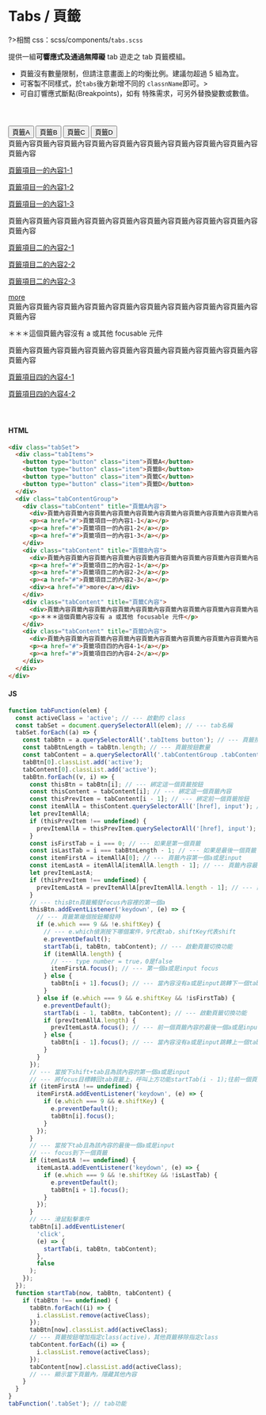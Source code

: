 # Tabs / 頁籤

?>相關 css：scss/components/`tabs.scss`

提供一組**可響應式及通過無障礙** tab 遊走之 tab 頁籤模組。

- 頁籤沒有數量限制，但請注意畫面上的均衡比例。建議勿超過 5 組為宜。
- 可客製不同樣式，於`tabs`後方新增不同的 `classnName`即可。>
- 可自訂響應式斷點(Breakpoints)，如有 特殊需求，可另外替換變數或數值。

<div class="tabSet">
                <div class="tabItems">
                  <button type="button" class="item">頁籤A</button>
                  <button type="button" class="item">頁籤B</button>
                  <button type="button" class="item">頁籤C</button>
                  <button type="button" class="item">頁籤D</button>
                </div>
                <div class="tabContentGroup">
                  <div class="tabContent" title="頁籤A內容">
                    <div>頁籤內容頁籤內容頁籤內容頁籤內容頁籤內容頁籤內容頁籤內容頁籤內容頁籤內容頁籤內容</div>
                    <p><a href="#">頁籤項目一的內容1-1</a></p>
                    <p><a href="#">頁籤項目一的內容1-2</a></p>
                    <p><a href="#">頁籤項目一的內容1-3</a></p>
                  </div>
                  <div class="tabContent" title="頁籤B內容">
                    <div>頁籤內容頁籤內容頁籤內容頁籤內容頁籤內容頁籤內容頁籤內容頁籤內容頁籤內容頁籤內容</div>
                    <p><a href="#">頁籤項目二的內容2-1</a></p>
                    <p><a href="#">頁籤項目二的內容2-2</a></p>
                    <p><a href="#">頁籤項目二的內容2-3</a></p>
                    <div><a href="#">more</a></div>
                  </div>
                  <div class="tabContent" title="頁籤C內容">
                    <div>頁籤內容頁籤內容頁籤內容頁籤內容頁籤內容頁籤內容頁籤內容頁籤內容頁籤內容頁籤內容</div>
                    <p>＊＊＊這個頁籤內容沒有 a 或其他 focusable 元件</p>
                  </div>
                  <div class="tabContent" title="頁籤D內容">
                    <div>頁籤內容頁籤內容頁籤內容頁籤內容頁籤內容頁籤內容頁籤內容頁籤內容頁籤內容頁籤內容</div>
                    <p><a href="#">頁籤項目四的內容4-1</a></p>
                    <p><a href="#">頁籤項目四的內容4-2</a></p>
                  </div>
                </div>
              </div>

<!-- tabs:start -->

#### **HTML**

```html
<div class="tabSet">
  <div class="tabItems">
    <button type="button" class="item">頁籤A</button>
    <button type="button" class="item">頁籤B</button>
    <button type="button" class="item">頁籤C</button>
    <button type="button" class="item">頁籤D</button>
  </div>
  <div class="tabContentGroup">
    <div class="tabContent" title="頁籤A內容">
      <div>頁籤內容頁籤內容頁籤內容頁籤內容頁籤內容頁籤內容頁籤內容頁籤內容頁籤內容頁籤內容</div>
      <p><a href="#">頁籤項目一的內容1-1</a></p>
      <p><a href="#">頁籤項目一的內容1-2</a></p>
      <p><a href="#">頁籤項目一的內容1-3</a></p>
    </div>
    <div class="tabContent" title="頁籤B內容">
      <div>頁籤內容頁籤內容頁籤內容頁籤內容頁籤內容頁籤內容頁籤內容頁籤內容頁籤內容頁籤內容</div>
      <p><a href="#">頁籤項目二的內容2-1</a></p>
      <p><a href="#">頁籤項目二的內容2-2</a></p>
      <p><a href="#">頁籤項目二的內容2-3</a></p>
      <div><a href="#">more</a></div>
    </div>
    <div class="tabContent" title="頁籤C內容">
      <div>頁籤內容頁籤內容頁籤內容頁籤內容頁籤內容頁籤內容頁籤內容頁籤內容頁籤內容頁籤內容</div>
      <p>＊＊＊這個頁籤內容沒有 a 或其他 focusable 元件</p>
    </div>
    <div class="tabContent" title="頁籤D內容">
      <div>頁籤內容頁籤內容頁籤內容頁籤內容頁籤內容頁籤內容頁籤內容頁籤內容頁籤內容頁籤內容</div>
      <p><a href="#">頁籤項目四的內容4-1</a></p>
      <p><a href="#">頁籤項目四的內容4-2</a></p>
    </div>
  </div>
</div>
```

#### **JS**

```javascript
function tabFunction(elem) {
  const activeClass = 'active'; // --- 啟動的 class
  const tabSet = document.querySelectorAll(elem); // --- tab名稱
  tabSet.forEach((a) => {
    const tabBtn = a.querySelectorAll('.tabItems button'); // --- 頁籤按鈕
    const tabBtnLength = tabBtn.length; // --- 頁籤按鈕數量
    const tabContent = a.querySelectorAll('.tabContentGroup .tabContent'); // --- 頁籤內容
    tabBtn[0].classList.add('active');
    tabContent[0].classList.add('active');
    tabBtn.forEach((v, i) => {
      const thisBtn = tabBtn[i]; // --- 綁定這一個頁籤按鈕
      const thisContent = tabContent[i]; // --- 綁定這一個頁籤內容
      const thisPrevItem = tabContent[i - 1]; // --- 綁定前一個頁籤按鈕
      const itemAllA = thisContent.querySelectorAll('[href], input'); // --- 這一個頁籤內容所有a和input項目
      let prevItemAllA;
      if (thisPrevItem !== undefined) {
        prevItemAllA = thisPrevItem.querySelectorAll('[href], input'); // --- 前一個頁籤內容所有a和input項目
      }
      const isFirstTab = i === 0; // --- 如果是第一個頁籤
      const isLastTab = i === tabBtnLength - 1; // --- 如果是最後一個頁籤
      const itemFirstA = itemAllA[0]; // --- 頁籤內容第一個a或是input
      const itemLastA = itemAllA[itemAllA.length - 1]; // --- 頁籤內容最後一個a或是input
      let prevItemLastA;
      if (thisPrevItem !== undefined) {
        prevItemLastA = prevItemAllA[prevItemAllA.length - 1]; // --- 前一個頁籤的最後一個a或是input
      }
      // --- thisBtn頁籤觸發focus內容裡的第一個a
      thisBtn.addEventListener('keydown', (e) => {
        // --- 頁籤第幾個按鈕觸發時
        if (e.which === 9 && !e.shiftKey) {
          // --- e.which偵測按下哪個案件，9代表tab，shiftKey代表shift
          e.preventDefault();
          startTab(i, tabBtn, tabContent); // --- 啟動頁籤切換功能
          if (itemAllA.length) {
            // --- type number = true，0是false
            itemFirstA.focus(); // --- 第一個a或是input focus
          } else {
            tabBtn[i + 1].focus(); // --- 當內容沒有a或是input跳轉下一個tab
          }
        } else if (e.which === 9 && e.shiftKey && !isFirstTab) {
          e.preventDefault();
          startTab(i - 1, tabBtn, tabContent); // --- 啟動頁籤切換功能
          if (prevItemAllA.length) {
            prevItemLastA.focus(); // --- 前一個頁籤內容的最後一個a或是input focus
          } else {
            tabBtn[i - 1].focus(); // --- 當內容沒有a或是input跳轉上一個tab
          }
        }
      });
      // --- 當按下shift+tab且為該內容的第一個a或是input
      // --- 將focus目標轉回tab頁籤上，呼叫上方功能startTab(i - 1);往前一個頁籤
      if (itemFirstA !== undefined) {
        itemFirstA.addEventListener('keydown', (e) => {
          if (e.which === 9 && e.shiftKey) {
            e.preventDefault();
            tabBtn[i].focus();
          }
        });
      }
      // --- 當按下tab且為該內容的最後一個a或是input
      // --- focus到下一個頁籤
      if (itemLastA !== undefined) {
        itemLastA.addEventListener('keydown', (e) => {
          if (e.which === 9 && !e.shiftKey && !isLastTab) {
            e.preventDefault();
            tabBtn[i + 1].focus();
          }
        });
      }
      // --- 滑鼠點擊事件
      tabBtn[i].addEventListener(
        'click',
        (e) => {
          startTab(i, tabBtn, tabContent);
        },
        false
      );
    });
  });
  function startTab(now, tabBtn, tabContent) {
    if (tabBtn !== undefined) {
      tabBtn.forEach((i) => {
        i.classList.remove(activeClass);
      });
      tabBtn[now].classList.add(activeClass);
      // --- 頁籤按鈕增加指定class(active)，其他頁籤移除指定class
      tabContent.forEach((i) => {
        i.classList.remove(activeClass);
      });
      tabContent[now].classList.add(activeClass);
      // --- 顯示當下頁籤內，隱藏其他內容
    }
  }
}
tabFunction('.tabSet'); // tab功能
```

<!-- tabs:end -->

<style>
  .tabSet{
    margin:4em 0;
  }
</style>
<script>
  function tabFunction(elem) {
  const activeClass = 'active'; // --- 啟動的 class
  const tabSet = document.querySelectorAll(elem); // --- tab名稱
  tabSet.forEach((a) => {
    const tabBtn = a.querySelectorAll('.tabItems button'); // --- 頁籤按鈕
    const tabBtnLength = tabBtn.length; // --- 頁籤按鈕數量
    const tabContent = a.querySelectorAll('.tabContentGroup .tabContent'); // --- 頁籤內容
    tabBtn[0].classList.add('active');
    tabContent[0].classList.add('active');
    tabBtn.forEach((v, i) => {
      const thisBtn = tabBtn[i]; // --- 綁定這一個頁籤按鈕
      const thisContent = tabContent[i]; // --- 綁定這一個頁籤內容
      const thisPrevItem = tabContent[i - 1]; // --- 綁定前一個頁籤按鈕
      const itemAllA = thisContent.querySelectorAll('[href], input'); // --- 這一個頁籤內容所有a和input項目
      let prevItemAllA;
      if (thisPrevItem !== undefined) {
        prevItemAllA = thisPrevItem.querySelectorAll('[href], input'); // --- 前一個頁籤內容所有a和input項目
      }
      const isFirstTab = i === 0; // --- 如果是第一個頁籤
      const isLastTab = i === tabBtnLength - 1; // --- 如果是最後一個頁籤
      const itemFirstA = itemAllA[0]; // --- 頁籤內容第一個a或是input
      const itemLastA = itemAllA[itemAllA.length - 1]; // --- 頁籤內容最後一個a或是input
      let prevItemLastA;
      if (thisPrevItem !== undefined) {
        prevItemLastA = prevItemAllA[prevItemAllA.length - 1]; // --- 前一個頁籤的最後一個a或是input
      }
      // --- thisBtn頁籤觸發focus內容裡的第一個a
      thisBtn.addEventListener('keydown', (e) => {
        // --- 頁籤第幾個按鈕觸發時
        if (e.which === 9 && !e.shiftKey) {
          // --- e.which偵測按下哪個案件，9代表tab，shiftKey代表shift
          e.preventDefault();
          startTab(i, tabBtn, tabContent); // --- 啟動頁籤切換功能
          if (itemAllA.length) {
            // --- type number = true，0是false
            itemFirstA.focus(); // --- 第一個a或是input focus
          } else {
            tabBtn[i + 1].focus(); // --- 當內容沒有a或是input跳轉下一個tab
          }
        } else if (e.which === 9 && e.shiftKey && !isFirstTab) {
          e.preventDefault();
          startTab(i - 1, tabBtn, tabContent); // --- 啟動頁籤切換功能
          if (prevItemAllA.length) {
            prevItemLastA.focus(); // --- 前一個頁籤內容的最後一個a或是input focus
          } else {
            tabBtn[i - 1].focus(); // --- 當內容沒有a或是input跳轉上一個tab
          }
        }
      });
      // --- 當按下shift+tab且為該內容的第一個a或是input
      // --- 將focus目標轉回tab頁籤上，呼叫上方功能startTab(i - 1);往前一個頁籤
      if (itemFirstA !== undefined) {
        itemFirstA.addEventListener('keydown', (e) => {
          if (e.which === 9 && e.shiftKey) {
            e.preventDefault();
            tabBtn[i].focus();
          }
        });
      }
      // --- 當按下tab且為該內容的最後一個a或是input
      // --- focus到下一個頁籤
      if (itemLastA !== undefined) {
        itemLastA.addEventListener('keydown', (e) => {
          if (e.which === 9 && !e.shiftKey && !isLastTab) {
            e.preventDefault();
            tabBtn[i + 1].focus();
          }
        });
      }
      // --- 滑鼠點擊事件
      tabBtn[i].addEventListener(
        'click',
        (e) => {
          startTab(i, tabBtn, tabContent);
        },
        false
      );
    });
  });
  function startTab(now, tabBtn, tabContent) {
    if (tabBtn !== undefined) {
      tabBtn.forEach((i) => {
        i.classList.remove(activeClass);
      });
      tabBtn[now].classList.add(activeClass);
      // --- 頁籤按鈕增加指定class(active)，其他頁籤移除指定class
      tabContent.forEach((i) => {
        i.classList.remove(activeClass);
      });
      tabContent[now].classList.add(activeClass);
      // --- 顯示當下頁籤內，隱藏其他內容
    }
}
}
tabFunction('.tabSet'); // tab功能
</script>
